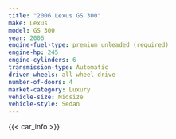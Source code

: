 ```yaml
---
title: "2006 Lexus GS 300"
make: Lexus
model: GS 300
year: 2006
engine-fuel-type: premium unleaded (required)
engine-hp: 245
engine-cylinders: 6
transmission-type: Automatic
driven-wheels: all wheel drive
number-of-doors: 4
market-category: Luxury
vehicle-size: Midsize
vehicle-style: Sedan
---
```


{{< car_info >}}
